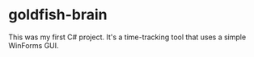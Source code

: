 # goldfish-brain
This was my first C# project. It's a time-tracking tool that uses a simple WinForms GUI. 
